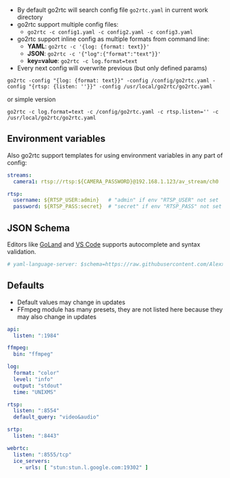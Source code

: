 - By default go2rtc will search config file `go2rtc.yaml` in current work directory
- go2rtc support multiple config files:
  - `go2rtc -c config1.yaml -c config2.yaml -c config3.yaml` 
- go2rtc support inline config as multiple formats from command line:
  - **YAML**: `go2rtc -c '{log: {format: text}}'`
  - **JSON**: `go2rtc -c '{"log":{"format":"text"}}'`
  - **key=value**: `go2rtc -c log.format=text`
- Every next config will overwrite previous (but only defined params)

```
go2rtc -config "{log: {format: text}}" -config /config/go2rtc.yaml -config "{rtsp: {listen: ''}}" -config /usr/local/go2rtc/go2rtc.yaml
```

or simple version

```
go2rtc -c log.format=text -c /config/go2rtc.yaml -c rtsp.listen='' -c /usr/local/go2rtc/go2rtc.yaml
```

## Environment variables

Also go2rtc support templates for using environment variables in any part of config:

```yaml
streams:
  camera1: rtsp://rtsp:${CAMERA_PASSWORD}@192.168.1.123/av_stream/ch0

rtsp:
  username: ${RTSP_USER:admin}   # "admin" if env "RTSP_USER" not set
  password: ${RTSP_PASS:secret}  # "secret" if env "RTSP_PASS" not set
```

## JSON Schema

Editors like [GoLand](https://www.jetbrains.com/go/) and [VS Code](https://code.visualstudio.com/) supports autocomplete and syntax validation.

```yaml
# yaml-language-server: $schema=https://raw.githubusercontent.com/AlexxIT/go2rtc/master/website/schema.json
```

## Defaults

- Default values may change in updates
- FFmpeg module has many presets, they are not listed here because they may also change in updates

```yaml
api:
  listen: ":1984"

ffmpeg:
  bin: "ffmpeg"

log:
  format: "color"
  level: "info"
  output: "stdout"
  time: "UNIXMS"

rtsp:
  listen: ":8554"
  default_query: "video&audio"

srtp:
  listen: ":8443"

webrtc:
  listen: ":8555/tcp"
  ice_servers:
    - urls: [ "stun:stun.l.google.com:19302" ]
```

